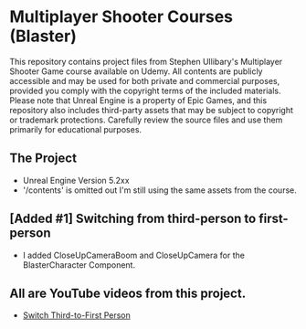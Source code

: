 # Multiplayer Shooter Courses (Blaster)
This repository contains project files from Stephen Ullibary's Multiplayer Shooter Game course available on Udemy. All contents are publicly accessible and may be used for both private and commercial purposes, provided you comply with the copyright terms of the included materials. Please note that Unreal Engine is a property of Epic Games, and this repository also includes third-party assets that may be subject to copyright or trademark protections. Carefully review the source files and use them primarily for educational purposes.

## The Project
- Unreal Engine Version 5.2xx
- '/contents' is omitted out I'm still using the same assets from the course.

## [Added #1] Switching from third-person to first-person
- I added CloseUpCameraBoom and CloseUpCamera for the BlasterCharacter Component.

## All are YouTube videos from this project.
- [Switch Third-to-First Person](https://youtu.be/1IyJ6ZcErdI)
